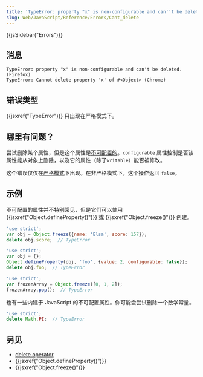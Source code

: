 ```yaml
---
title: 'TypeError: property "x" is non-configurable and can''t be deleted'
slug: Web/JavaScript/Reference/Errors/Cant_delete
---
```


{{jsSidebar("Errors")}}

## 消息

```plain
TypeError: property "x" is non-configurable and can't be deleted. (Firefox)
TypeError: Cannot delete property 'x' of #<Object> (Chrome)
```

## 错误类型

{{jsxref("TypeError")}} 只出现在严格模式下。

## 哪里有问题？

尝试删除某个属性，但是这个属性是[不可配置的](/zh-CN/docs/Web/JavaScript/Data_structures#属性)。`configurable` 属性控制是否该属性能从对象上删除，以及它的属性（除了`writable`）能否被修改。

这个错误仅仅在[严格模式](/zh-CN/docs/Web/JavaScript/Reference/Strict_mode)下出现。在非严格模式下，这个操作返回 `false`。

## 示例

不可配置的属性并不特别常见，但是它们可以使用 {{jsxref("Object.defineProperty()")}} 或 {{jsxref("Object.freeze()")}} 创建。

```js example-bad
'use strict';
var obj = Object.freeze({name: 'Elsa', score: 157});
delete obj.score;  // TypeError

'use strict';
var obj = {};
Object.defineProperty(obj, 'foo', {value: 2, configurable: false});
delete obj.foo;  // TypeError

'use strict';
var frozenArray = Object.freeze([0, 1, 2]);
frozenArray.pop();  // TypeError
```

也有一些内建于 JavaScript 的不可配置属性。你可能会尝试删除一个数学常量。

```js example-bad
'use strict';
delete Math.PI;  // TypeError
```

## 另见

- [delete operator](/zh-CN/docs/Web/JavaScript/Reference/Operators/delete)
- {{jsxref("Object.defineProperty()")}}
- {{jsxref("Object.freeze()")}}
